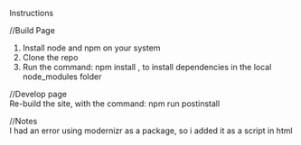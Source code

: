 Instructions

//Build Page
1. Install node and npm on your system
2. Clone the repo
3. Run the command: npm install , to install dependencies in the local node_modules folder

//Develop page<br>
Re-build the site, with the command: npm run postinstall

//Notes<br>
I had an error using modernizr as a package, so i added it as a script in html

